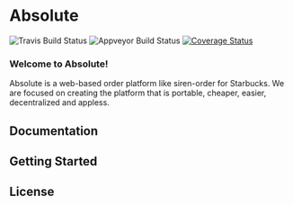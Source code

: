 Absolute
=============

![Travis Build Status](https://travis-ci.org/romandev/absolute.svg?branch=master)
![Appveyor Build Status](https://ci.appveyor.com/api/projects/status/p1hgqj3ta6t0ooom?svg=true)
[![Coverage Status](https://coveralls.io/repos/github/romandev/absolute/badge.svg?branch=master)](https://coveralls.io/github/romandev/absolute?branch=master)

### Welcome to Absolute!

Absolute is a web-based order platform like siren-order for Starbucks.
We are focused on creating the platform that is portable, cheaper, easier,
decentralized and appless.

## Documentation

## Getting Started

## License
